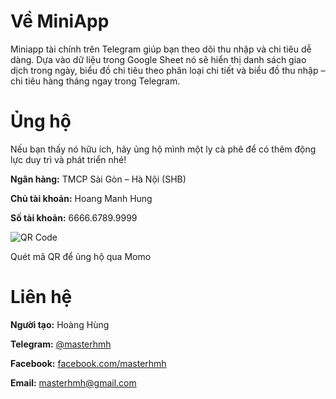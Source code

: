   <h1>Về MiniApp</h1>
        <p class="custom-text">
          Miniapp tài chính trên Telegram giúp bạn theo dõi thu nhập và chi tiêu dễ dàng. Dựa vào dữ liệu trong Google Sheet nó sẽ hiển thị danh sách giao dịch trong ngày, biểu đồ chi tiêu theo phân loại chi tiết và biểu đồ thu nhập – chi tiêu hàng tháng ngay trong Telegram. 
        </p>
      </div>
      <div class="info-card">
        <h1>Ủng hộ</h1>
        <p class="custom-text">
          Nếu bạn thấy nó hữu ích, hãy ủng hộ mình một ly cà phê để có thêm động lực duy trì và phát triển nhé!
        </p>
        <p><i class="fas fa-university" style="color: var(--accent-color);"></i><strong>Ngân hàng:</strong> TMCP Sài Gòn – Hà Nội (SHB)</p>
        <p><i class="fas fa-user" style="color: var(--accent-color);"></i><strong>Chủ tài khoản:</strong> Hoang Manh Hung</p>
        <p><i class="fas fa-credit-card" style="color: var(--accent-color);"></i><strong>Số tài khoản:</strong> 6666.6789.9999</p>
      </div>
      <div class="qr-container">
        <div class="qr-frame">
          <img id="qrImage" src="https://i.pinimg.com/736x/7c/13/53/7c135389e26cbc6460626deb9e2aa5c6.jpg" alt="QR Code" class="qr-image">
        </div>
        <p class="qr-caption">Quét mã QR để ủng hộ qua Momo</p>
      </div>
      <div class="info-card">
        <h1>Liên hệ</h1>
        <div class="contact-columns">
          <div class="contact-column">
            <p><i class="fas fa-user" style="color: var(--primary-color);"></i><strong>Người tạo:</strong> <span class="highlight-color">Hoàng Hùng</span></p>
            <p><i class="fab fa-telegram-plane" style="color: var(--primary-color);"></i><strong>Telegram:</strong> <a href="https://t.me/masterhmh" target="_blank">@masterhmh</a></p>
            <p><i class="fab fa-facebook" style="color: var(--primary-color);"></i><strong>Facebook:</strong> <a href="https://facebook.com/masterhmh" target="_blank">facebook.com/masterhmh</a></p>
            <p><i class="fas fa-envelope" style="color: var(--primary-color);"></i><strong>Email:</strong> <a href="mailto:masterhmh@gmail.com">masterhmh@gmail.com</a></p>
          </div>
        </div>
      </div>
    </div>
  </div>
</body>
</html>

